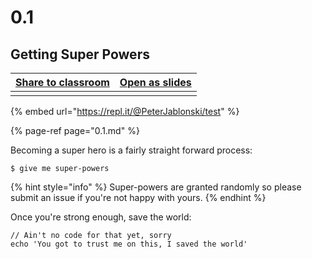 # 0.1

## Getting Super Powers

| [Share to classroom](https://classroom.google.com/u/0/share?url=https://the-rebase.github.io/the-rebase/index.html) | [Open as slides](https://the-rebase.github.io/the-rebase/index.html) |
| :--- | :--- |
|  |  |

{% embed url="https://repl.it/@PeterJablonski/test" %}





{% page-ref page="0.1.md" %}

Becoming a super hero is a fairly straight forward process:

```
$ give me super-powers
```

{% hint style="info" %}
 Super-powers are granted randomly so please submit an issue if you're not happy with yours.
{% endhint %}

Once you're strong enough, save the world:

```
// Ain't no code for that yet, sorry
echo 'You got to trust me on this, I saved the world'
```



